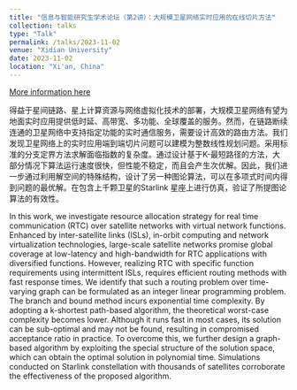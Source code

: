 ```yaml
---
title: "信息与智能研究生学术论坛（第2讲）：大规模卫星网络实时应用的在线切片方法"
collection: talks
type: "Talk"
permalink: /talks/2023-11-02
venue: "Xidian University"
date: 2023-11-02
location: "Xi'an, China"
---
```


[More information here](https://mp.weixin.qq.com/s/yvkRJ9toaDxG-18AxInWjA)


得益于星间链路、星上计算资源与网络虚拟化技术的部署，大规模卫星网络有望为地面实时应用提供低时延、高带宽、多功能、全球覆盖的服务。然而，在链路断续连通的卫星网络中支持指定功能的实时通信服务，需要设计高效的路由方法。我们发现卫星网络上的实时应用端到端切片问题可以建模为整数线性规划问题。采用标准的分支定界方法求解面临指数的复杂度。通过设计基于K-最短路径的方法，大部分情况下算法运行速度很快，但性能不稳定，而且会产生次优解。因此，我们进一步通过利用解空间的特殊结构，设计了另一种图论算法，可以在多项式时间内得到问题的最优解。在包含上千颗卫星的Starlink 星座上进行仿真，验证了所提图论算法的有效性。

In this work, we investigate resource allocation strategy for real time communication (RTC) over satellite networks with virtual network functions. Enhanced by inter-satellite links (ISLs), in-orbit computing and network virtualization technologies, large-scale satellite networks promise global coverage at low-latency and high-bandwidth for RTC applications with diversified functions. However, realizing RTC with specific function requirements using intermittent ISLs, requires efficient routing methods with fast response times. We identify that such a routing problem over time-varying graph can be formulated as an integer linear programming problem. The branch and bound method incurs exponential time complexity. By adopting a k-shortest path-based algorithm, the theoretical worst-case complexity becomes lower. Although it runs fast in most cases, its solution can be sub-optimal and may not be found, resulting in compromised acceptance ratio in practice. To overcome this, we further design a graph-based algorithm by exploiting the special structure of the solution space, which can obtain the optimal solution in polynomial time. Simulations conducted on Starlink constellation with thousands of satellites corroborate the effectiveness of the proposed algorithm.
